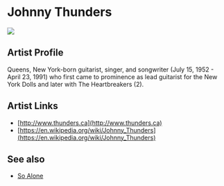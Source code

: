 # Johnny Thunders

![](../../asssets/artists/Johnny_Thunders.png)

## Artist Profile

Queens, New York-born guitarist, singer, and songwriter (July 15, 1952 - April 23, 1991) who first came to prominence as lead guitarist for the New York Dolls and later with The Heartbreakers (2).

## Artist Links

- [http://www.thunders.ca](http://www.thunders.ca)
- [https://en.wikipedia.org/wiki/Johnny_Thunders](https://en.wikipedia.org/wiki/Johnny_Thunders)


## See also

- [So Alone](Johnny_Thunders-So_Alone.md)
